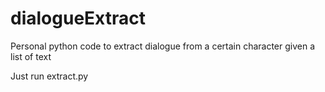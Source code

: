 # dialogueExtract
Personal python code to extract dialogue from a certain character given a list of text

Just run extract.py

